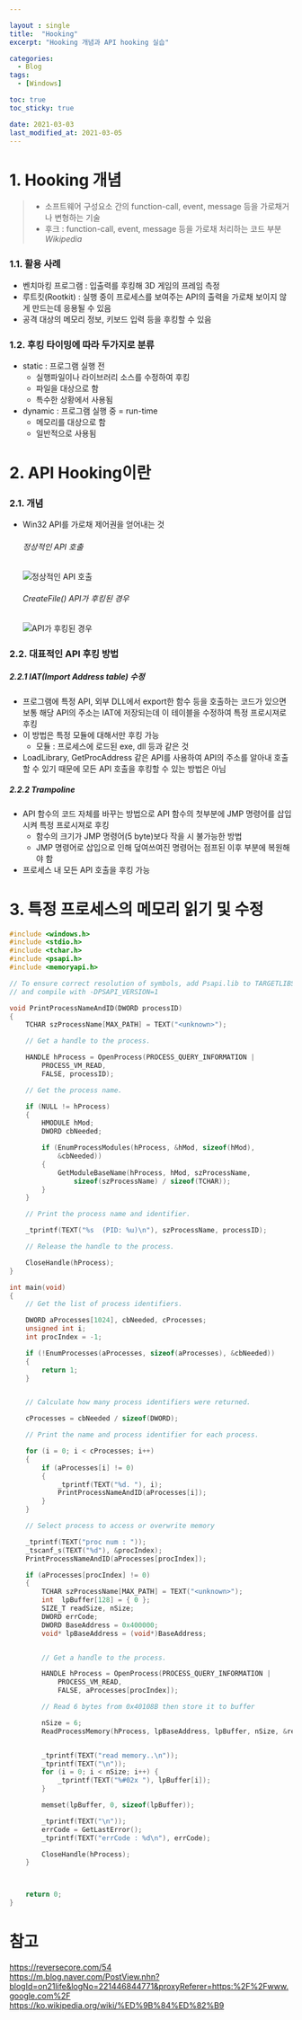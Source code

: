 ```yaml
---

layout : single
title:  "Hooking"
excerpt: "Hooking 개념과 API hooking 실습"

categories:
  - Blog
tags:
  - [Windows]

toc: true
toc_sticky: true

date: 2021-03-03
last_modified_at: 2021-03-05
---
```

<!--
5주차 과제는 "Hooking 기초" 입니다.
원래는 Windows 데스크톱 앱에 대해 이해시킨 뒤에
    1. 간단한 DirectX 프로그램을 만들어 실행
    2. 해당 프로세스의 특정 DirectX 함수를 런타임에 Hooking 하여
        2-1) 화면 출력을 임의로 바꿈
        2-2) Discord나 Xbox Game Bar같은 In-game overlay 프로그램처럼 특정 프로세스의 화면 위에 UI를 그림
위와 같은 과제를 드리려고 했는데, 당장 DirectX API Hooking을 진행하기에는 난이도 상승 폭도 비교적 크고 시간 소모도 클 것 같더라구요.
그래서 세 단계 (Hooking 기초, 런타임 API Hooking 수행, 런타임 DirectX API Hooking 수행)로 나누어 차례 차례 진행해보려고 합니다.
- [필수 1] Hooking의 정의, 개념 등을 이해합니다. (Link 1)
- [필수 2] 모든 프로세스를 열거합니다. (콘솔 프로그램도 무관. Link 2, 3)
- [필수 3] 지정한 프로세스의 메모리에서 특정 주소의 데이터를 읽거나 원하는 데이터를 덮어씁니다. (Link 4, 5, 6)
- [선택 1] 직접 작성한 프로그램의 실행 흐름을 런타임 API Hooking을 이용하여 바꿔봅니다.
- [선택 2] Hooking 여부를 탐지할 수 있는 방법들을 생각하고 직접 구현해봅니다.
Link 1 - Hooking: https://en.wikipedia.org/wiki/Hooking, https://reversecore.com/54
Link 2 - 모든 프로세스 ID 열거 (PSAPI 사용): https://docs.microsoft.com/en-us/windows/win32/psapi/enumerating-all-processes
Link 3 - 모든 프로세스 정보 열거 (Tlhel32 사용): https://docs.microsoft.com/en-us/windows/win32/toolhelp/taking-a-snapshot-and-viewing-processes
  Link 4 - Process ID로 Process Handle 얻기: https://docs.microsoft.com/en-us/windows/win32/api/processthreadsapi/nf-processthreadsapi-openprocess
Link 5 - 지정된 프로세스 및 주소로부터 지정된 크기만큼 데이터 읽기: https://docs.microsoft.com/en-us/windows/win32/api/memoryapi/nf-memoryapi-readprocessmemory
Link 6 - 지정된 프로세스 및 주소에 지정된 크기만큼 데이터 쓰기: https://docs.microsoft.com/en-us/windows/win32/api/memoryapi/nf-memoryapi-writeprocessmemory
-->

# 1. Hooking 개념
> - 소프트웨어 구성요소 간의 function-call, event, message 등을 가로채거나 변형하는 기술
> - 후크 : function-call, event, message 등을 가로채 처리하는 코드 부분
*Wikipedia*

### 1.1. 활용 사례
  - 벤치마킹 프로그램 : 입출력를 후킹해 3D 게임의 프레임 측정
  - 루트킷(Rootkit) : 실행 중이 프로세스를 보여주는 API의 출력을 가로채 보이지 않게 만드는데 응용될 수 있음
  - 공격 대상의 메모리 정보, 키보드 입력 등을 후킹할 수 있음

### 1.2. 후킹 타이밍에 따라 두가지로 분류
- static : 프로그램 실행 전   
  - 실행파일이나 라이브러리 소스를 수정하여 후킹
  - 파일을 대상으로 함   
  - 특수한 상황에서 사용됨
- dynamic : 프로그램 실행 중 = run-time  
  - 메모리를 대상으로 함  
  - 일반적으로 사용됨  


# 2. API Hooking이란
### 2.1. 개념
- Win32 API를 가로채 제어권을 얻어내는 것
  ###### 정상적인 API 호출
  ![정상적인 API 호출](./img/2021-03-03-01.png)
  ###### CreateFile() API가 후킹된 경우
  ![API가 후킹된 경우](./img/2021-03-03-02.png)
### 2.2. 대표적인 API 후킹 방법
##### 2.2.1 IAT(Import Address table) 수정
- 프로그램에 특정 API, 외부 DLL에서 export한 함수 등을 호출하는 코드가 있으면 보통 해당 API의 주소는 IAT에 저장되는데 이 테이블을 수정하여 특정 프로시져로 후킹
- 이 방법은 특정 모듈에 대해서만 후킹 가능
  - 모듈 : 프로세스에 로드된 exe, dll 등과 같은 것
- LoadLibrary, GetProcAddress 같은 API를 사용하여 API의 주소를 알아내 호출할 수 있기 때문에 모든 API 호출을 후킹할 수 있는 방법은 아님
##### 2.2.2 Trampoline
- API 함수의 코드 자체를 바꾸는 방법으로 API 함수의 첫부분에 JMP 명령어를 삽입시켜 특정 프로시져로 후킹
  - 함수의 크기가 JMP 명령어(5 byte)보다 작을 시 불가능한 방법
  - JMP 명령어로 삽입으로 인해 덮여쓰여진 명령어는 점프된 이후 부분에 복원해야 함
- 프로세스 내 모든 API 호출을 후킹 가능

# 3. 특정 프로세스의 메모리 읽기 및 수정
```cpp
#include <windows.h>
#include <stdio.h>
#include <tchar.h>
#include <psapi.h>
#include <memoryapi.h>

// To ensure correct resolution of symbols, add Psapi.lib to TARGETLIBS
// and compile with -DPSAPI_VERSION=1

void PrintProcessNameAndID(DWORD processID)
{
    TCHAR szProcessName[MAX_PATH] = TEXT("<unknown>");

    // Get a handle to the process.

    HANDLE hProcess = OpenProcess(PROCESS_QUERY_INFORMATION |
        PROCESS_VM_READ,
        FALSE, processID);

    // Get the process name.

    if (NULL != hProcess)
    {
        HMODULE hMod;
        DWORD cbNeeded;

        if (EnumProcessModules(hProcess, &hMod, sizeof(hMod),
            &cbNeeded))
        {
            GetModuleBaseName(hProcess, hMod, szProcessName,
                sizeof(szProcessName) / sizeof(TCHAR));
        }
    }

    // Print the process name and identifier.

    _tprintf(TEXT("%s  (PID: %u)\n"), szProcessName, processID);

    // Release the handle to the process.

    CloseHandle(hProcess);
}

int main(void)
{
    // Get the list of process identifiers.

    DWORD aProcesses[1024], cbNeeded, cProcesses;
    unsigned int i;
    int procIndex = -1;

    if (!EnumProcesses(aProcesses, sizeof(aProcesses), &cbNeeded))
    {
        return 1;
    }


    // Calculate how many process identifiers were returned.

    cProcesses = cbNeeded / sizeof(DWORD);

    // Print the name and process identifier for each process.

    for (i = 0; i < cProcesses; i++)
    {
        if (aProcesses[i] != 0)
        {
            _tprintf(TEXT("%d. "), i);
            PrintProcessNameAndID(aProcesses[i]);
        }
    }

    // Select process to access or overwrite memory

    _tprintf(TEXT("proc num : "));
    _tscanf_s(TEXT("%d"), &procIndex);
    PrintProcessNameAndID(aProcesses[procIndex]);

    if (aProcesses[procIndex] != 0)
    {
        TCHAR szProcessName[MAX_PATH] = TEXT("<unknown>");
        int  lpBuffer[128] = { 0 };
        SIZE_T readSize, nSize;
        DWORD errCode;
        DWORD BaseAddress = 0x400000;
        void* lpBaseAddress = (void*)BaseAddress;


        // Get a handle to the process.

        HANDLE hProcess = OpenProcess(PROCESS_QUERY_INFORMATION |
            PROCESS_VM_READ,
            FALSE, aProcesses[procIndex]);

        // Read 6 bytes from 0x40108B then store it to buffer

        nSize = 6;
        ReadProcessMemory(hProcess, lpBaseAddress, lpBuffer, nSize, &readSize);


        _tprintf(TEXT("read memory..\n"));
        _tprintf(TEXT("\n"));
        for (i = 0; i < nSize; i++) {
            _tprintf(TEXT("%#02x "), lpBuffer[i]);
        }

        memset(lpBuffer, 0, sizeof(lpBuffer));

        _tprintf(TEXT("\n"));
        errCode = GetLastError();
        _tprintf(TEXT("errCode : %d\n"), errCode);

        CloseHandle(hProcess);
    }



    return 0;
}
```


# 참고   
<https://reversecore.com/54>   
<https://m.blog.naver.com/PostView.nhn?blogId=on21life&logNo=221446844771&proxyReferer=https:%2F%2Fwww.google.com%2F>   
<https://ko.wikipedia.org/wiki/%ED%9B%84%ED%82%B9>
